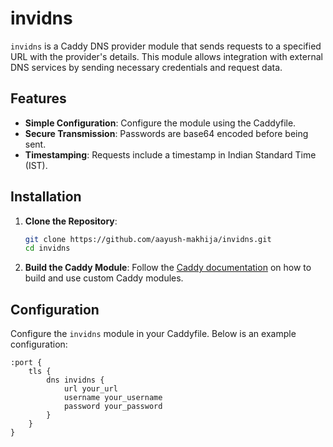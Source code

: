 # invidns

`invidns` is a Caddy DNS provider module that sends requests to a specified URL with the provider's details. This module allows integration with external DNS services by sending necessary credentials and request data.

## Features

- **Simple Configuration**: Configure the module using the Caddyfile.
- **Secure Transmission**: Passwords are base64 encoded before being sent.
- **Timestamping**: Requests include a timestamp in Indian Standard Time (IST).

## Installation

1. **Clone the Repository**:
    ```sh
    git clone https://github.com/aayush-makhija/invidns.git
    cd invidns
    ```

2. **Build the Caddy Module**:
    Follow the [Caddy documentation](https://caddyserver.com/docs/extending-caddy) on how to build and use custom Caddy modules.

## Configuration

Configure the `invidns` module in your Caddyfile. Below is an example configuration:

```caddyfile
:port {
    tls {
        dns invidns {
            url your_url
            username your_username
            password your_password
        }
    }
}
